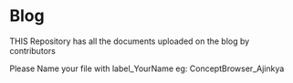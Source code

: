 # Blog

  THIS Repository has all the documents uploaded on the blog by contributors 
  
  
  
  Please Name your file with label_YourName eg: ConceptBrowser_Ajinkya
  
  
